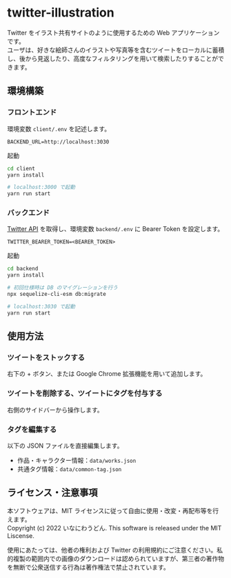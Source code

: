 # twitter-illustration

Twitter をイラスト共有サイトのように使用するための Web アプリケーションです。  
ユーザは、好きな絵師さんのイラストや写真等を含むツイートをローカルに蓄積し、後から見返したり、高度なフィルタリングを用いて検索したりすることができます。

## 環境構築

### フロントエンド

環境変数 `client/.env` を記述します。

```
BACKEND_URL=http://localhost:3030
```

起動

```bash
cd client
yarn install

# localhost:3000 で起動
yarn run start
```

### バックエンド

[Twitter API](https://developer.twitter.com/en/docs/twitter-api) を取得し、環境変数 `backend/.env` に Bearer Token を設定します。

```
TWITTER_BEARER_TOKEN=<BEARER_TOKEN>
```

起動

```bash
cd backend
yarn install

# 初回仕様時は DB のマイグレーションを行う
npx sequelize-cli-esm db:migrate

# localhost:3030 で起動
yarn run start
```

## 使用方法

### ツイートをストックする

右下の + ボタン、または Google Chrome 拡張機能を用いて追加します。

### ツイートを削除する、ツイートにタグを付与する

右側のサイドバーから操作します。

### タグを編集する

以下の JSON ファイルを直接編集します。

- 作品・キャラクター情報：`data/works.json`
- 共通タグ情報：`data/common-tag.json`

## ライセンス・注意事項

本ソフトウェアは、MIT ライセンスに従って自由に使用・改変・再配布等を行えます。  
Copyright (c) 2022 いなにわうどん. This software is released under the MIT Liscense.

使用にあたっては、他者の権利および Twitter の利用規約にご注意ください。私的複製の範囲内での画像のダウンロードは認められていますが、第三者の著作物を無断で公衆送信する行為は著作権法で禁止されています。
